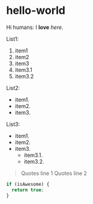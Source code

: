 # hello-world
Hi humans:
  I **love** *here*.
  
List1:

1. item1
2. item2
3. item3
  1. item3.1
  2. item3.2

List2:

* item1.
* item2.
* item3.

List3:

- item1.
- item2.
- item3.
  - item3.1.
  - item3.2.

> Quotes line 1
> Quotes line 2
```javascript
if (isAwesome) {
  return true;
}
```
